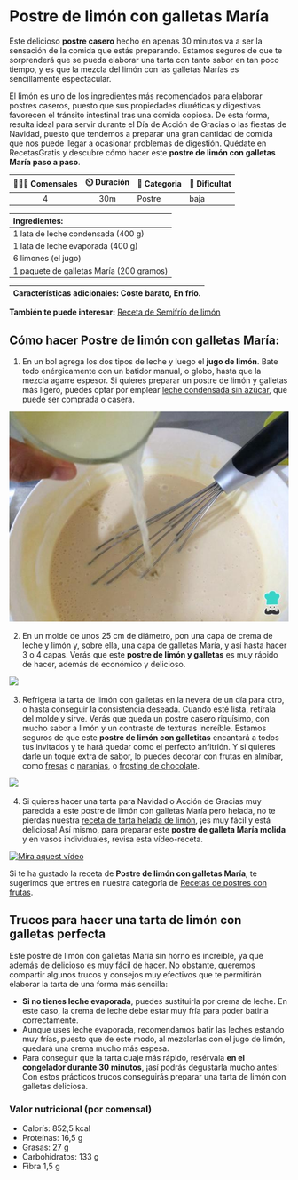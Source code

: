 # Postre de limón con galletas María

Este delicioso **postre casero** hecho en apenas 30 minutos va a ser la sensación de la comida que estás preparando. Estamos seguros de que te sorprenderá que se pueda elaborar una tarta con tanto sabor en tan poco tiempo, y es que la mezcla del limón con las galletas Marías es sencillamente espectacular.

El limón es uno de los ingredientes más recomendados para elaborar postres caseros, puesto que sus propiedades diuréticas y digestivas favorecen el tránsito intestinal tras una comida copiosa. De esta forma, resulta ideal para servir durante el Día de Acción de Gracias o las fiestas de Navidad, puesto que tendemos a preparar una gran cantidad de comida que nos puede llegar a ocasionar problemas de digestión. Quédate en RecetasGratis y descubre cómo hacer este **postre de limón con galletas María paso a paso**.


| 👨‍👨‍👦 Comensales | ⏲️ Duración  | 🍮 Categoria | 📶 Dificultat |
|:----------:|:---------:|:----------|:-----------|
| 4          | 30m       | Postre    | baja       |

| Ingredientes: |
|:-----------------------------------------|
| 1 lata de leche condensada (400 g)       |
| 1 lata de leche evaporada (400 g)        |
| 6 limones (el jugo)                      |
| 1 paquete de galletas María (200 gramos) |

| Características adicionales: Coste barato, En frío. |
|:----------------------------------------------------|

**También te puede interesar:** [Receta de Semifrío de limón](https://www.recetasgratis.net/receta-de-postre-de-limon-con-galletas-maria-44709.html#nutritional-info)

## Cómo hacer Postre de limón con galletas María: 

1. En un bol agrega los dos tipos de leche y luego el **jugo de limón**. Bate todo enérgicamente con un batidor manual, o globo, hasta que la mezcla agarre espesor. Si quieres preparar un postre de limón y galletas más ligero, puedes optar por emplear [leche condensada sin azúcar](https://www.recetasgratis.net/receta-de-leche-condensada-sin-azucar-55895.html), que puede ser comprada o casera.

![](./postre_de_limon_con_galletas_maria_44709_paso_0_orig.jpg)

2. En un molde de unos 25 cm de diámetro, pon una capa de crema de leche y limón y, sobre ella, una capa de galletas María, y así hasta hacer 3 o 4 capas. Verás que este **postre de limón y galletas** es muy rápido de hacer, además de económico y delicioso.

![](https://cdn0.recetasgratis.net/es/posts/9/0/7/postre_de_limon_con_galletas_maria_44709_paso_1_orig.jpg)

3. Refrigera la tarta de limón con galletas en la nevera de un día para otro, o hasta conseguir la consistencia deseada. Cuando esté lista, retírala del molde y sirve. Verás que queda un postre casero riquísimo, con mucho sabor a limón y un contraste de texturas increíble. Estamos seguros de que este **postre de limón con galletitas** encantará a todos tus invitados y te hará quedar como el perfecto anfitrión. Y si quieres darle un toque extra de sabor, lo puedes decorar con frutas en almíbar, como [fresas](https://www.recetasgratis.net/receta-de-frutillas-en-almibar-9686.html) o [naranjas](https://www.recetasgratis.net/receta-de-naranjas-en-almibar-11385.html), o [frosting de chocolate](https://www.recetasgratis.net/receta-de-frosting-de-chocolate-52615.html).

![](https://cdn0.recetasgratis.net/es/posts/9/0/7/postre_de_limon_con_galletas_maria_44709_paso_2_orig.jpg)

4. Si quieres hacer una tarta para Navidad o Acción de Gracias muy parecida a este postre de limón con galletas María pero helada, no te pierdas nuestra [receta de tarta helada de limón](https://www.recetasgratis.net/receta-de-tarta-helada-de-limon-con-galletas-52640.html), ¡es muy fácil y está deliciosa! Así mismo, para preparar este **postre de galleta María molida** y en vasos individuales, revisa esta vídeo-receta.

[![Mira aquest vídeo](https://img.youtube.com/vi/qviGjeqDuG8/0.jpg)](https://www.youtube.com/watch?v=qviGjeqDuG8)

Si te ha gustado la receta de **Postre de limón con galletas María**, te sugerimos que entres en nuestra categoría de [Recetas de postres con frutas](https://www.recetasgratis.net/Postres-con-frutas-busqCate-1.html).

## Trucos para hacer una tarta de limón con galletas perfecta

Este postre de limón con galletas María sin horno es increíble, ya que además de delicioso es muy fácil de hacer. No obstante, queremos compartir algunos trucos y consejos muy efectivos que te permitirán elaborar la tarta de una forma más sencilla:

- **Si no tienes leche evaporada**, puedes sustituirla por crema de leche. En este caso, la crema de leche debe estar muy fría para poder batirla correctamente.
- Aunque uses leche evaporada, recomendamos batir las leches estando muy frías, puesto que de este modo, al mezclarlas con el jugo de limón, quedará una crema mucho más espesa.
- Para conseguir que la tarta cuaje más rápido, resérvala **en el congelador durante 30 minutos**, ¡así podrás degustarla mucho antes!
Con estos prácticos trucos conseguirás preparar una tarta de limón con galletas deliciosa.

### Valor nutricional (por comensal)
- Calorís: 852,5 kcal
- Proteínas: 16,5 g
- Grasas: 27 g
- Carbohidratos: 133 g
- Fibra 1,5 g
